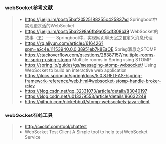 ### webSocket参考文献
> * https://juejin.im/post/5baf20525188255c425837ad Springboot中实现更灵活的WebSocket
> * https://juejin.im/post/5ba2398a6fb9a05cdf308b39 WebSocket的故事（五）—— Springboot中，实现网页聊天室之自定义消息代理
> * https://yq.aliyun.com/articles/616426?spm=a2c4e.11153940.0.0.38951eb7k8EaOE Spring消息之STOMP
> * https://stackoverflow.com/questions/28387157/multiple-rooms-in-spring-using-stomp Multiple rooms in Spring using STOMP
> * https://spring.io/guides/gs/messaging-stomp-websocket/ Using WebSocket to build an interactive web application
> * https://docs.spring.io/spring/docs/5.0.8.RELEASE/spring-framework-reference/web.html#websocket-stomp-handle-broker-relay
> * https://blog.csdn.net/qq_32331073/article/details/83040197
> * https://blog.csdn.net/u013379553/article/details/86632249
> * https://github.com/nickebbutt/stomp-websockets-java-client

### webSocket在线工具
> * http://coolaf.com/tool/chattest
> * WebSocket Test Client A Simple tool to help test WebSocket Service